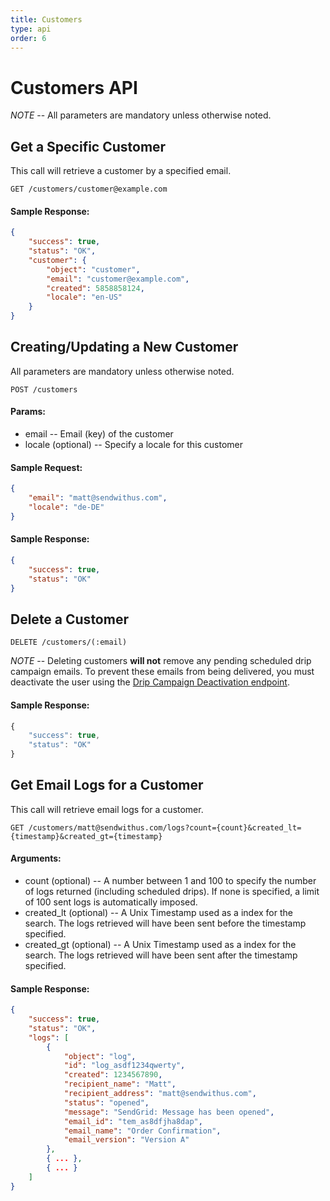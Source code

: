 ```yaml
---
title: Customers
type: api
order: 6
---
```


# Customers API

*NOTE* -- All parameters are mandatory unless otherwise noted.

## Get a Specific Customer

This call will retrieve a customer by a specified email.

`GET /customers/customer@example.com`

#### Sample Response:

```json
{
    "success": true,
    "status": "OK",
    "customer": {
        "object": "customer",
        "email": "customer@example.com",
        "created": 5858858124,
        "locale": "en-US"
    }
}
```

## Creating/Updating a New Customer

All parameters are mandatory unless otherwise noted.

`POST /customers`

#### Params:

- email                 -- Email (key) of the customer
- locale (optional)     -- Specify a locale for this customer

#### Sample Request:

```json
{
    "email": "matt@sendwithus.com",
    "locale": "de-DE"
}
```

#### Sample Response:

```json
{
    "success": true,
    "status": "OK"
}
```


## Delete a Customer

`DELETE /customers/(:email)`

*NOTE* -- Deleting customers **will not** remove any pending scheduled drip campaign emails. To prevent these emails from being delivered, you must deactivate the user using the [Drip Campaign Deactivation endpoint](https://support.sendwithus.com/api/#deactivateacustomerfromallcampaigns).

#### Sample Response:

```javascript
{
    "success": true,
    "status": "OK"
}
```


## Get Email Logs for a Customer

This call will retrieve email logs for a customer.

`GET /customers/matt@sendwithus.com/logs?count={count}&created_lt={timestamp}&created_gt={timestamp}`

#### Arguments:

- count (optional)       -- A number between 1 and 100 to specify the number of logs returned (including scheduled drips). If none is specified, a limit of 100 sent logs is automatically imposed.
- created_lt (optional)       -- A Unix Timestamp used as a index for the search. The logs retrieved will have been sent before the timestamp specified.
- created_gt (optional)     -- A Unix Timestamp used as a index for the search. The logs retrieved will have been sent after the timestamp specified.

#### Sample Response:

```json
{
    "success": true,
    "status": "OK",
    "logs": [
        {
            "object": "log",
            "id": "log_asdf1234qwerty",
            "created": 1234567890,
            "recipient_name": "Matt",
            "recipient_address": "matt@sendwithus.com",
            "status": "opened",
            "message": "SendGrid: Message has been opened",
            "email_id": "tem_as8dfjha8dap",
            "email_name": "Order Confirmation",
            "email_version": "Version A"
        },
        { ... },
        { ... }
    ]
}
```
